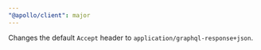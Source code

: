 ```yaml
---
"@apollo/client": major
---
```


Changes the default `Accept` header to `application/graphql-response+json`.
